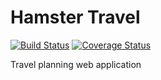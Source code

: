 Hamster Travel
==============

[![Build Status](https://travis-ci.org/altmer/travel-planner.svg?branch=master)](https://travis-ci.org/altmer/travel-planner)
[![Coverage Status](https://coveralls.io/repos/altmer/travel-planner/badge.svg)](https://coveralls.io/r/altmer/travel-planner)

Travel planning web application

